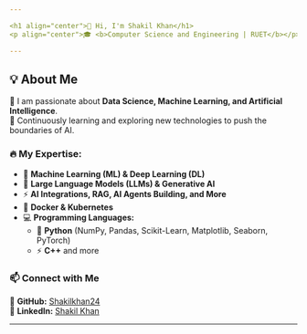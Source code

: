 ```yaml
---

<h1 align="center">👋 Hi, I'm Shakil Khan</h1>  
<p align="center">🎓 <b>Computer Science and Engineering | RUET</b></p>  

---
```


## 💡 About Me  
🚀 I am passionate about **Data Science, Machine Learning, and Artificial Intelligence**.  
🌱 Continuously learning and exploring new technologies to push the boundaries of AI.  

### 🔥 My Expertise:  
- 🤖 **Machine Learning (ML) & Deep Learning (DL)**  
- 🧠 **Large Language Models (LLMs) & Generative AI**  
- ⚡ **AI Integrations, RAG, AI Agents Building, and More**  
- 🐳 **Docker & Kubernetes**  
- 💻 **Programming Languages:**  
  - 🐍 **Python** (NumPy, Pandas, Scikit-Learn, Matplotlib, Seaborn, PyTorch)  
  - ⚡ **C++** and more  

### 📫 Connect with Me  
🔗 **GitHub:** [Shakilkhan24](https://github.com/Shakilkhan24/Shakilkhan24)  
🔗 **LinkedIn:** [Shakil Khan](https://www.linkedin.com/in/shakil-khan-b7389219b/)  

---
